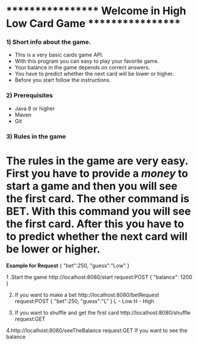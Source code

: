 # **************** Welcome in High Low Card Game ****************

### 1) Short info about the game.
- This is a very basic cards game API.
- With this program you can easy to play your favorite game.
- Your balance in the game depends on correct answers.
- You have to predict whether the next card will be lower or higher.
- Before you start follow the instructions.


### 2) Prerequisites
- Java 8 or higher
- Maven
- Git

### 3) Rules in the game
The rules in the game are very easy. First you have to provide a ***money*** to start a game and then you will see the first card.
The other command is **BET**. With this command you will see the first card. After this you have to to predict whether the next card will be lower or higher.
= 
**Example for Request**
{
   "bet":250,
   "guess":"Low"
}


1 .Start the game http://localhost:8080/start   request:POST
{
    "balance": 1200   
}

2. If you want to make a bet 
http://localhost:8080/betRequest   request:POST
{
   "bet":250,
   "guess":"L"
}
L - Low
H - High

3. If you want to shuffle and get the first card
 http://localhost:8080/shuffle  request:GET

4.http://localhost:8080/seeTheBalance  request:GET
If you want to see the balance 



